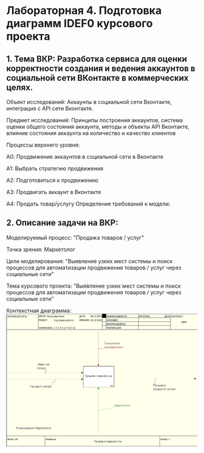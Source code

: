 # Лабораторная 4. Подготовка диаграмм IDEF0 курсового проекта

## 1. Тема ВКР: Разработка сервиса для оценки корректности создания и ведения аккаунтов в социальной сети ВКонтакте в коммерческих целях.

Объект исследований: Аккаунты в социальной сети Вконтакте, интеграция с API сети Вконтакте.

Предмет исследований: Принципы построения аккаунтов, система оценки общего состояния аккаунта, методы и объекты API Вконтакте, влияние состояния аккаунта на количество и качество клиентов

Процессы верхнего уровня:

А0: Продвижение аккаунтов в социальной сети в Вконтакте

А1: Выбрать стратегию продвижения

А2: Подготовиться к продвижению

А3: Продвигать аккаунт в Вконтакте

А4: Продать товар/услугу
Определение требований к модели:

## 2. Описание задачи на ВКР: 

Моделируемый процесс: "Продажа товаров / услуг"

Точка зрения: Маркетолог

Цели моделирования: "Выявление узких мест системы и поиск процессов для автоматизации продвижения товаров / услуг через социальные сети"

Тема курсового проекта: "Выявление узких мест системы и поиск процессов для автоматизации продвижения товаров / услуг через социальные сети"

Контекстная диаграмма:![none](https://github.com/AnnKons/Kursach/blob/master/1.jpg)
